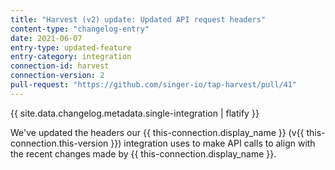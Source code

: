 ```yaml
---
title: "Harvest (v2) update: Updated API request headers"
content-type: "changelog-entry"
date: 2021-06-07
entry-type: updated-feature
entry-category: integration
connection-id: harvest
connection-version: 2
pull-request: "https://github.com/singer-io/tap-harvest/pull/41"
---
```

{{ site.data.changelog.metadata.single-integration | flatify }}

We've updated the headers our {{ this-connection.display_name }} (v{{ this-connection.this-version }}) integration uses to make API calls to align with the recent changes made by {{ this-connection.display_name }}.